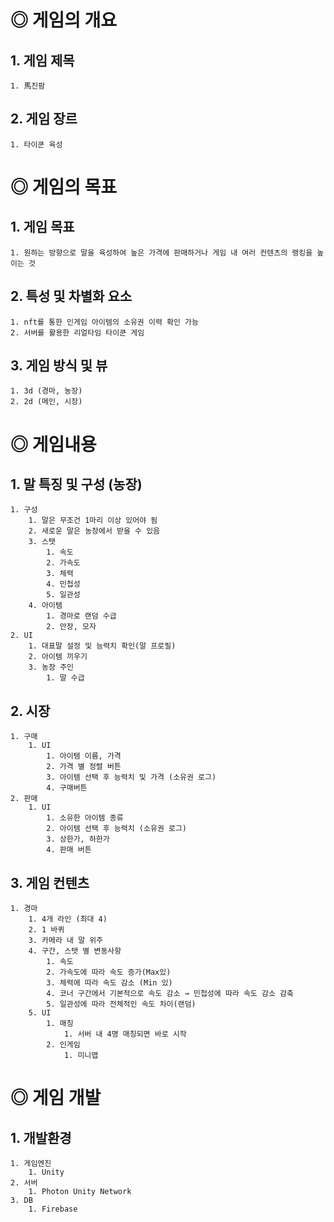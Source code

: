 # ◎ 게임의 개요

## 1. 게임 제목
    1. 馬진팜 
## 2. 게임 장르
    1. 타이쿤 육성

# ◎ 게임의 목표

## 1. 게임 목표
    1. 원하는 방향으로 말을 육성하여 높은 가격에 판매하거나 게임 내 여러 컨텐츠의 랭킹을 높이는 것
## 2. 특성 및 차별화 요소
    1. nft를 통한 인게임 아이템의 소유권 이력 확인 가능
    2. 서버를 활용한 리얼타임 타이쿤 게임
## 3. 게임 방식 및 뷰
    1. 3d (경마, 농장)
    2. 2d (메인, 시장)

# ◎ 게임내용

## 1. 말 특징 및 구성 (농장)
    1. 구성
        1. 말은 무조건 1마리 이상 있어야 됨
        2. 새로운 말은 농장에서 받을 수 있음
        3. 스탯
            1. 속도
            2. 가속도
            3. 체력
            4. 민첩성
            5. 일관성
        4. 아이템
            1. 경마로 랜덤 수급
            2. 안장, 모자
    2. UI
        1. 대표말 설정 및 능력치 확인(말 프로필)
        2. 아이템 끼우기
        3. 농장 주인
            1. 말 수급
## 2. 시장
    1. 구매
        1. UI
            1. 아이템 이름, 가격
            2. 가격 별 정렬 버튼
            3. 아이템 선택 후 능력치 및 가격 (소유권 로그)
            4. 구매버튼
    2. 판매
        1. UI
            1. 소유한 아이템 종류
            2. 아이템 선택 후 능력치 (소유권 로그)
            3. 상한가, 하한가
            4. 판매 버튼
## 3. 게임 컨텐츠
    1. 경마 
        1. 4개 라인 (최대 4)
        2. 1 바퀴
        3. 카메라 내 말 위주
        4. 구간, 스탯 별 변동사항
            1. 속도
            2. 가속도에 따라 속도 증가(Max있)
            3. 체력에 따라 속도 감소 (Min 있)
            4. 코너 구간에서 기본적으로 속도 감소 → 민첩성에 따라 속도 감소 감축
            5. 일관성에 따라 전체적인 속도 차이(랜덤)
        5. UI
            1. 매칭
                1. 서버 내 4명 매칭되면 바로 시작
            2. 인게임
                1. 미니맵

# ◎ 게임 개발

## 1. 개발환경
    1. 게임엔진
        1. Unity
    2. 서버
        1. Photon Unity Network
    3. DB
        1. Firebase

 
